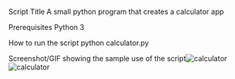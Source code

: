 Script Title
A small python program that creates a calculator app

Prerequisites
Python 3

How to run the script
python calculator.py

Screenshot/GIF showing the sample use of the script![calculator](https://user-images.githubusercontent.com/93242345/159422963-e037a838-bda2-4057-bc87-9379efaf5610.png)
![calculator](https://user-images.githubusercontent.com/93242345/159422972-c6b18943-f35b-4a57-9db0-385efc93f018.png)
